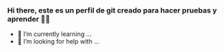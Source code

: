 ### Hi there, este es un perfil de git creado para hacer pruebas y aprender 👋🔭

- 🌱 I’m currently learning ...
- 🤔 I’m looking for help with ...



<!--
**BckOffice27/BckOffice27** is a ✨ _special_ ✨ repository because its `README.md` (this file) appears on your GitHub profile.
este cambi lo hacemos desde github para probar el git fetch

Here are some ideas to get you started:

- 🔭 I’m currently working on ...
- 🌱 I’m currently learning ...
- 👯 I’m looking to collaborate on ...
- 🤔 I’m looking for help with ...
- 💬 Ask me about ...
- 📫 How to reach me: ...
- 😄 Pronouns: ...
- ⚡ Fun fact: ...
-->
